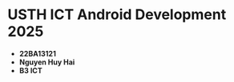 USTH ICT Android Development 2025
========================================

* **22BA13121**
* **Nguyen Huy Hai**
* **B3 ICT**
